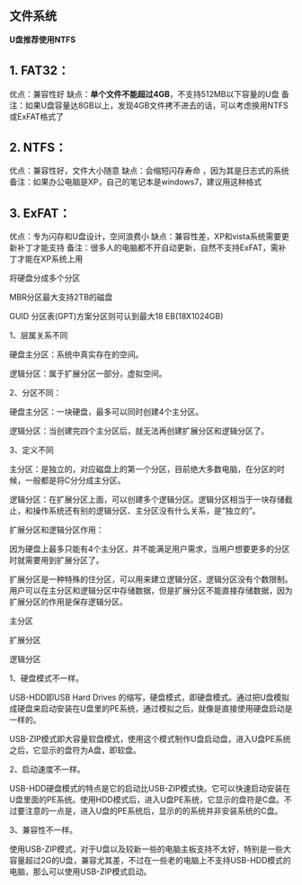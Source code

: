 ## 文件系统

**U盘推荐使用NTFS**

## **1. FAT32：**

优点：兼容性好 缺点：**单个文件不能超过4GB**，不支持512MB以下容量的U盘 备注：如果U盘容量达8GB以上，发现4GB文件拷不进去的话，可以考虑换用NTFS或ExFAT格式了

## **2. NTFS：**

优点：兼容性好，文件大小随意 缺点：会缩短闪存寿命 ，因为其是日志式的系统 备注：如果办公电脑是XP，自己的笔记本是windows7，建议用这种格式

## **3. ExFAT：**

优点：专为闪存和U盘设计，空间浪费小 缺点：兼容性差，XP和vista系统需要更新补丁才能支持 备注：很多人的电脑都不开自动更新，自然不支持ExFAT，需补丁才能在XP系统上用



将硬盘分成多个分区

MBR分区最大支持2TB的磁盘

GUID 分区表(GPT)方案分区则可认到最大18 EB(18X1024GB)

1、层属关系不同

硬盘主分区：系统中真实存在的空间。

逻辑分区：属于扩展分区一部分，虚拟空间。

2、分区不同：

硬盘主分区：一块硬盘，最多可以同时创建4个主分区。

逻辑分区：当创建完四个主分区后，就无法再创建扩展分区和逻辑分区了。

3、定义不同

主分区：是独立的，对应磁盘上的第一个分区，目前绝大多数电脑，在分区的时候，一般都是将C分分成主分区。

逻辑分区：在扩展分区上面，可以创建多个逻辑分区。逻辑分区相当于一块存储截止，和操作系统还有别的逻辑分区、主分区没有什么关系，是“独立的”。

扩展分区和逻辑分区作用：

因为硬盘上最多只能有4个主分区，并不能满足用户需求，当用户想要更多的分区时就需要用到扩展分区了。

扩展分区是一种特殊的住分区，可以用来建立逻辑分区，逻辑分区没有个数限制。用户可以在主分区和逻辑分区中存储数据，但是扩展分区不能直接存储数据，因为扩展分区的作用是保存逻辑分区。

主分区

扩展分区

逻辑分区

1、硬盘模式不一样。

USB-HDD即USB Hard Drives 的缩写，硬盘模式，即硬盘模式。通过把U盘模拟成硬盘来启动安装在U盘里的PE系统，通过模拟之后，就像是直接使用硬盘启动是一样的。

USB-ZIP模式即大容量软盘模式，使用这个模式制作U盘启动盘，进入U盘PE系统之后，它显示的盘符为A盘，即软盘。

2、启动速度不一样。

USB-HDD硬盘模式的特点是它的启动比USB-ZIP模式快。它可以快速启动安装在U盘里面的PE系统。使用HDD模式后，进入U盘PE系统，它显示的盘符是C盘。不过要注意的一点是，进入U盘的PE系统后，显示的的系统并非安装系统的C盘。

3、兼容性不一样。

使用USB-ZIP模式，对于U盘以及较新一些的电脑主板支持不太好，特别是一些大容量超过2G的U盘，兼容尤其差，不过在一些老的电脑上不支持USB-HDD模式的电脑，那么可以使用USB-ZIP模式启动。
